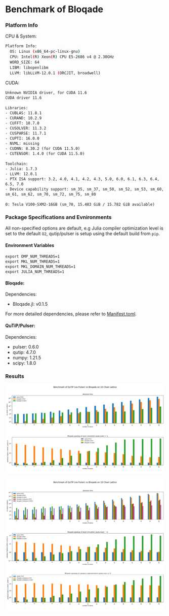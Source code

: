 # Benchmark of Bloqade

### Platform Info

CPU & System:

```sh
Platform Info:
  OS: Linux (x86_64-pc-linux-gnu)
  CPU: Intel(R) Xeon(R) CPU E5-2686 v4 @ 2.30GHz
  WORD_SIZE: 64
  LIBM: libopenlibm
  LLVM: libLLVM-12.0.1 (ORCJIT, broadwell)
```

CUDA:

```
Unknown NVIDIA driver, for CUDA 11.6
CUDA driver 11.6

Libraries: 
- CUBLAS: 11.8.1
- CURAND: 10.2.9
- CUFFT: 10.7.0
- CUSOLVER: 11.3.2
- CUSPARSE: 11.7.1
- CUPTI: 16.0.0
- NVML: missing
- CUDNN: 8.30.2 (for CUDA 11.5.0)
- CUTENSOR: 1.4.0 (for CUDA 11.5.0)

Toolchain:
- Julia: 1.7.3
- LLVM: 12.0.1
- PTX ISA support: 3.2, 4.0, 4.1, 4.2, 4.3, 5.0, 6.0, 6.1, 6.3, 6.4, 6.5, 7.0
- Device capability support: sm_35, sm_37, sm_50, sm_52, sm_53, sm_60, sm_61, sm_62, sm_70, sm_72, sm_75, sm_80

0: Tesla V100-SXM2-16GB (sm_70, 15.483 GiB / 15.782 GiB available)
```

### Package Specifications and Evnironments

All non-specified options are default, e.g Julia
compiler optimization level is set to the default
`O2`, qutip/pulser is setup using the default build from `pip`.

#### Environment Variables

```
export OMP_NUM_THREADS=1
export MKL_NUM_THREADS=1
export MKL_DOMAIN_NUM_THREADS=1
export JULIA_NUM_THREADS=1
```

#### Bloqade:

Dependencies:
- Bloqade.jl: v0.1.5

For more detailed dependencies, please refer to [Manifest.toml](bloqade/Manifest.toml).

#### QuTiP/Pulser:

Dependencies:
- pulser: 0.6.0
- qutip: 4.7.0
- numpy: 1.21.5
- scipy: 1.8.0

### Results

![](ring.png)

![](chain.png)
